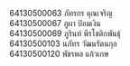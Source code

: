 
64130500063 ภัทรกร คุณเจริญ<br>
64130500067 ภูผา ป้อมเงิน<br>
64130500069 ภูรินท์ พีรโชติกพันธุ์<br>
64130500103 นภัทร วัฒนรัตนกุล<br>
64130500120 พัชรพล แก้วเกษ
